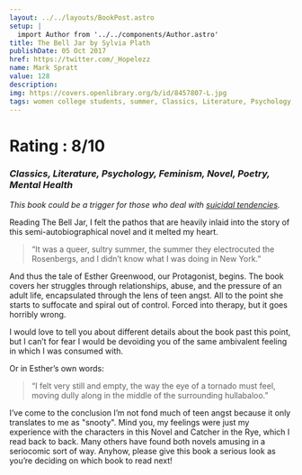 ```yaml
---
layout: ../../layouts/BookPost.astro
setup: |
  import Author from '../../components/Author.astro'
title: The Bell Jar by Sylvia Plath
publishDate: 05 Oct 2017
href: https://twitter.com/_Hopelezz
name: Mark Spratt
value: 128
description: 
img: https://covers.openlibrary.org/b/id/8457807-L.jpg
tags: women college students, summer, Classics, Literature, Psychology, Feminism, Novel, Poetry, Mental Health, American, Adult, Fiction, Mental Depression, Suicidal behavior, Mentally ill, Psychiatric hospital patients, Mental illness, Women authors, Treatment, Women periodical editors, College students, Suicide, Psychological fiction, Autobiographical fiction, Roman à clef, open_syllabus_project, Women psychotherapy patients, Fiction, psychological, American fiction (fictional works by one author), Young women, fiction, Students, fiction, Children's fiction, Depression, mental, fiction, Fiction, biographical, Fiction, general, New york (n.y.), fiction, Large type books, American literature
---
```


# Rating : 8/10
### _Classics, Literature, Psychology, Feminism, Novel, Poetry, Mental Health_

_This book could be a trigger for those who deal with <u>suicidal tendencies</u>._

Reading The Bell Jar, I felt the pathos that are heavily inlaid into the story of this semi-autobiographical novel and it melted my heart.

>“It was a queer, sultry summer, the summer they electrocuted the Rosenbergs, and I didn’t know what I was doing in New York.”

And thus the tale of Esther Greenwood, our Protagonist, begins. The book covers her struggles through relationships, abuse, and the pressure of an adult life, encapsulated through the lens of teen angst. All to the point she starts to suffocate and spiral out of control. Forced into therapy, but it goes horribly wrong. 

I would love to tell you about different details about the book past this point, but I can’t for fear I would be devoiding you of the same ambivalent feeling in which I was consumed with.

Or in Esther’s own words:
>“I felt very still and empty, the way the eye of a tornado must feel, moving dully along in the middle of the surrounding hullabaloo.”

I’ve come to the conclusion I’m not fond much of teen angst because it only translates to me as "snooty". Mind you, my feelings were just my experience with the characters in this Novel and Catcher in the Rye, which I read back to back. Many others have found both novels amusing in a seriocomic sort of way. Anyhow, please give this book a serious look as you’re deciding on which book to read next!